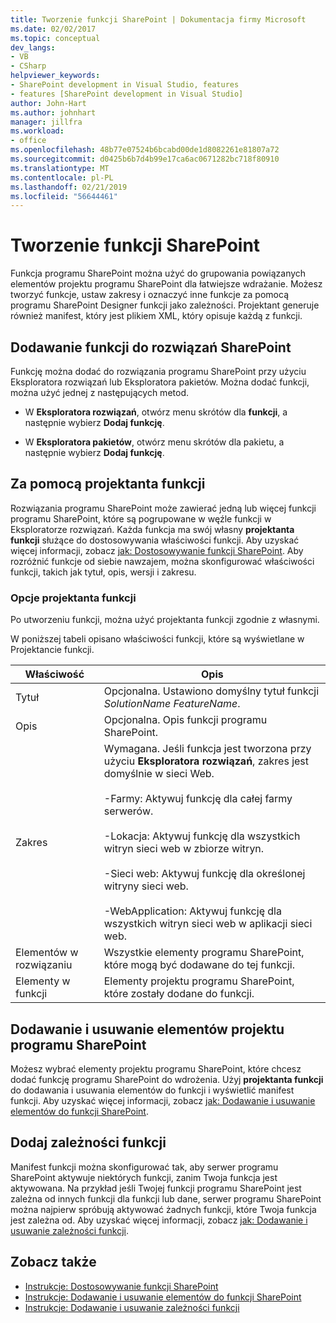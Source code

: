```yaml
---
title: Tworzenie funkcji SharePoint | Dokumentacja firmy Microsoft
ms.date: 02/02/2017
ms.topic: conceptual
dev_langs:
- VB
- CSharp
helpviewer_keywords:
- SharePoint development in Visual Studio, features
- features [SharePoint development in Visual Studio]
author: John-Hart
ms.author: johnhart
manager: jillfra
ms.workload:
- office
ms.openlocfilehash: 48b77e07524b6bcabd00de1d8082261e81807a72
ms.sourcegitcommit: d0425b6b7d4b99e17ca6ac0671282bc718f80910
ms.translationtype: MT
ms.contentlocale: pl-PL
ms.lasthandoff: 02/21/2019
ms.locfileid: "56644461"
---
```

# <a name="create-sharepoint-features"></a>Tworzenie funkcji SharePoint
  Funkcja programu SharePoint można użyć do grupowania powiązanych elementów projektu programu SharePoint dla łatwiejsze wdrażanie. Możesz tworzyć funkcje, ustaw zakresy i oznaczyć inne funkcje za pomocą programu SharePoint Designer funkcji jako zależności. Projektant generuje również manifest, który jest plikiem XML, który opisuje każdą z funkcji.

## <a name="add-features-to-the-sharepoint-solution"></a>Dodawanie funkcji do rozwiązań SharePoint
 Funkcję można dodać do rozwiązania programu SharePoint przy użyciu Eksploratora rozwiązań lub Eksploratora pakietów. Można dodać funkcji, można użyć jednej z następujących metod.

-   W **Eksploratora rozwiązań**, otwórz menu skrótów dla **funkcji**, a następnie wybierz **Dodaj funkcję**.

-   W **Eksploratora pakietów**, otwórz menu skrótów dla pakietu, a następnie wybierz **Dodaj funkcję**.

## <a name="using-the-feature-designer"></a>Za pomocą projektanta funkcji
 Rozwiązania programu SharePoint może zawierać jedną lub więcej funkcji programu SharePoint, które są pogrupowane w węźle funkcji w Eksploratorze rozwiązań. Każda funkcja ma swój własny **projektanta funkcji** służące do dostosowywania właściwości funkcji. Aby uzyskać więcej informacji, zobacz [jak: Dostosowywanie funkcji SharePoint](../sharepoint/how-to-customize-a-sharepoint-feature.md). Aby rozróżnić funkcje od siebie nawzajem, można skonfigurować właściwości funkcji, takich jak tytuł, opis, wersji i zakresu.

### <a name="feature-designer-options"></a>Opcje projektanta funkcji
 Po utworzeniu funkcji, można użyć projektanta funkcji zgodnie z własnymi.

 W poniższej tabeli opisano właściwości funkcji, które są wyświetlane w Projektancie funkcji.

|Właściwość|Opis|
|--------------|-----------------|
|Tytuł|Opcjonalna. Ustawiono domyślny tytuł funkcji *SolutionName* *FeatureName*.|
|Opis|Opcjonalna. Opis funkcji programu SharePoint.|
|Zakres|Wymagana. Jeśli funkcja jest tworzona przy użyciu **Eksploratora rozwiązań**, zakres jest domyślnie w sieci Web.<br /><br /> -Farmy: Aktywuj funkcję dla całej farmy serwerów.<br /><br /> -Lokacja: Aktywuj funkcję dla wszystkich witryn sieci web w zbiorze witryn.<br /><br /> -Sieci web: Aktywuj funkcję dla określonej witryny sieci web.<br /><br /> -WebApplication: Aktywuj funkcję dla wszystkich witryn sieci web w aplikacji sieci web.|
|Elementów w rozwiązaniu|Wszystkie elementy programu SharePoint, które mogą być dodawane do tej funkcji.|
|Elementy w funkcji|Elementy projektu programu SharePoint, które zostały dodane do funkcji.|

## <a name="add-and-remove-sharepoint-project-items"></a>Dodawanie i usuwanie elementów projektu programu SharePoint
 Możesz wybrać elementy projektu programu SharePoint, które chcesz dodać funkcję programu SharePoint do wdrożenia. Użyj **projektanta funkcji** do dodawania i usuwania elementów do funkcji i wyświetlić manifest funkcji. Aby uzyskać więcej informacji, zobacz [jak: Dodawanie i usuwanie elementów do funkcji SharePoint](../sharepoint/how-to-add-and-remove-items-to-sharepoint-features.md).

## <a name="add-feature-dependencies"></a>Dodaj zależności funkcji
 Manifest funkcji można skonfigurować tak, aby serwer programu SharePoint aktywuje niektórych funkcji, zanim Twoja funkcja jest aktywowana. Na przykład jeśli Twojej funkcji programu SharePoint jest zależna od innych funkcji dla funkcji lub dane, serwer programu SharePoint można najpierw spróbują aktywować żadnych funkcji, które Twoja funkcja jest zależna od. Aby uzyskać więcej informacji, zobacz [jak: Dodawanie i usuwanie zależności funkcji](../sharepoint/how-to-add-and-remove-feature-dependencies.md).

## <a name="see-also"></a>Zobacz także
- [Instrukcje: Dostosowywanie funkcji SharePoint](../sharepoint/how-to-customize-a-sharepoint-feature.md)
- [Instrukcje: Dodawanie i usuwanie elementów do funkcji SharePoint](../sharepoint/how-to-add-and-remove-items-to-sharepoint-features.md)
- [Instrukcje: Dodawanie i usuwanie zależności funkcji](../sharepoint/how-to-add-and-remove-feature-dependencies.md)
